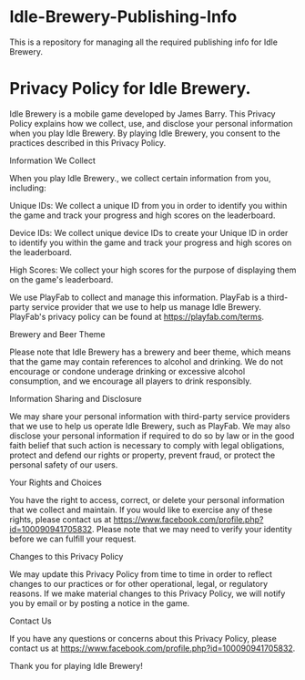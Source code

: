 # Idle-Brewery-Publishing-Info

This is a repository for managing all the required publishing info for Idle Brewery.

# Privacy Policy for Idle Brewery.

Idle Brewery is a mobile game developed by James Barry. This Privacy Policy explains how we collect, use, and disclose your personal information when you play Idle Brewery. By playing Idle Brewery, you consent to the practices described in this Privacy Policy.

Information We Collect

When you play Idle Brewery., we collect certain information from you, including:

Unique IDs: We collect a unique ID from you in order to identify you within the game and track your progress and high scores on the leaderboard.

Device IDs: We collect unique device IDs to create your Unique ID in order to identify you within the game and track your progress and high scores on the leaderboard.

High Scores: We collect your high scores for the purpose of displaying them on the game's leaderboard.

We use PlayFab to collect and manage this information. PlayFab is a third-party service provider that we use to help us manage Idle Brewery. PlayFab's privacy policy can be found at https://playfab.com/terms.

Brewery and Beer Theme

Please note that Idle Brewery has a brewery and beer theme, which means that the game may contain references to alcohol and drinking. We do not encourage or condone underage drinking or excessive alcohol consumption, and we encourage all players to drink responsibly.

Information Sharing and Disclosure

We may share your personal information with third-party service providers that we use to help us operate Idle Brewery, such as PlayFab. We may also disclose your personal information if required to do so by law or in the good faith belief that such action is necessary to comply with legal obligations, protect and defend our rights or property, prevent fraud, or protect the personal safety of our users.

Your Rights and Choices

You have the right to access, correct, or delete your personal information that we collect and maintain. If you would like to exercise any of these rights, please contact us at https://www.facebook.com/profile.php?id=100090941705832. Please note that we may need to verify your identity before we can fulfill your request.

Changes to this Privacy Policy

We may update this Privacy Policy from time to time in order to reflect changes to our practices or for other operational, legal, or regulatory reasons. If we make material changes to this Privacy Policy, we will notify you by email or by posting a notice in the game.

Contact Us

If you have any questions or concerns about this Privacy Policy, please contact us at https://www.facebook.com/profile.php?id=100090941705832.

Thank you for playing Idle Brewery!
